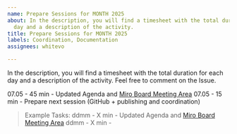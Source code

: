 ```yaml
---
name: Prepare Sessions for MONTH 2025
about: In the description, you will find a timesheet with the total duration for each
  day and a description of the activity.
title: Prepare Sessions for MONTH 2025
labels: Coordination, Documentation
assignees: whitevo

---
```


In the description, you will find a timesheet with the total duration for each day and a description of the activity.
Feel free to comment on the Issue.

07.05 - 45 min - Updated Agenda and [Miro Board Meeting Area](https://miro.com/app/board/uXjVN-9yivE=/?moveToWidget=3458764624884935125&cot=10)
07.05 - 15 min - Prepare next session (GitHub + publishing and coordination)

> Example Tasks:
> ddmm - X min - Updated Agenda and [Miro Board Meeting Area](MIRO_LINK)
> ddmm - X min -
